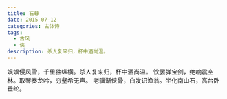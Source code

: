 ```yaml
---
title: 石尊
date: 2015-07-12
categories: 古体诗
tags:
  - 古风
  - 侠
description: 杀人复来归，杯中酒尚温。
---
```


飒飒侵风雪，千里独纵横。杀人复来归，杯中酒尚温。
饮罢弹宝剑，绝响震空林。取琴奏龙吟，穷壑希无声。
老骥渐侠骨，白发识渔翁。坐化南山石，高台卧垂纶。